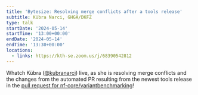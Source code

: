 ```yaml
---
title: 'Bytesize: Resolving merge conflicts after a tools release'
subtitle: Kübra Narci, GHGA/DKFZ
type: talk
startDate: '2024-05-14'
startTime: '13:00+00:00'
endDate: '2024-05-14'
endTime: '13:30+00:00'
locations:
  - links: https://kth-se.zoom.us/j/68390542812
---
```


Whatch Kübra ([@kubranarci](https://github.com/kubranarci)) live, as she is resolving merge conflicts and the changes from the automated PR resulting from the newest tools release in the [pull request for nf-core/variantbenchmarking](https://github.com/nf-core/variantbenchmarking/pull/37)!
